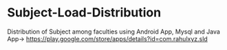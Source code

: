 # Subject-Load-Distribution
Distribution of Subject among faculties using Android App, Mysql and Java
App-> https://play.google.com/store/apps/details?id=com.rahulxyz.sld 
